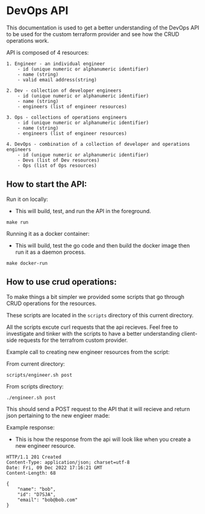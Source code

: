 # DevOps API

This documentation is used to get a better understanding of the DevOps API to be used for the custom terraform provider and see how the CRUD operations work.

API is composed of 4 resources:

```
1. Engineer - an individual engineer
    - id (unique numeric or alphanumeric identifier)
    - name (string)
    - valid email address(string)

2. Dev - collection of developer engineers
    - id (unique numeric or alphanumeric identifier)
    - name (string)
    - engineers (list of engineer resources)

3. Ops - collections of operations engineers
    - id (unique numeric or alphanumeric identifier)
    - name (string)
    - engineers (list of engineer resources)

4. DevOps - combination of a collection of developer and operations engineers
    - id (unique numeric or alphanumeric identifier)
    - Devs (list of Dev resources)
    - Ops (list of Ops resources)
```

## How to start the API:

Run it on locally:
- This will build, test, and run the API in the foreground.
```
make run
```

Running it as a docker container:
-  This will build, test the go code and then build the docker image then run it as a daemon process.
```
make docker-run
```

## How to use crud operations:

To make things a bit simpler we provided some scripts that go through CRUD operations for the resources.

These scripts are located in the `scripts` directory of this current directory.

All the scripts excute curl requests that the api recieves. 
Feel free to investigate and tinker with the scripts to have a better understanding client-side requests for the terrafrom custom provider.

Example call to creating new engineer resources from the script:

From current directory:
```
scripts/engineer.sh post 
```

From scripts directory:
```
./engineer.sh post
```

This should send a POST request to the API that it will recieve and return json pertaining to the new engieer made:

Example response:
- This is how the response from the api will look like when you create a new engineer resource.
```
HTTP/1.1 201 Created
Content-Type: application/json; charset=utf-8
Date: Fri, 09 Dec 2022 17:16:21 GMT
Content-Length: 68

{
    "name": "bob",
    "id": "D7SJA",
    "email": "bob@bob.com"
}
```

